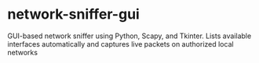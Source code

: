# network-sniffer-gui
GUI-based network sniffer using Python, Scapy, and Tkinter. Lists available interfaces automatically and captures live packets on authorized local networks
